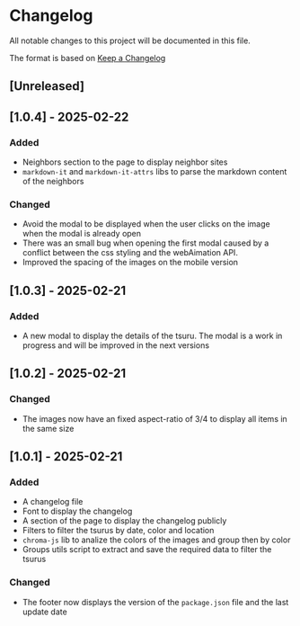 # Changelog

All notable changes to this project will be documented in this file.

The format is based on [Keep a Changelog](https://keepachangelog.com/en/1.1.0/)

## [Unreleased]

## [1.0.4] - 2025-02-22

### Added

- Neighbors section to the page to display neighbor sites
- `markdown-it` and `markdown-it-attrs` libs to parse the markdown content of the neighbors

### Changed

- Avoid the modal to be displayed when the user clicks on the image when the modal is already open
- There was an small bug when opening the first modal caused by a conflict between the css styling and the webAimation API.
- Improved the spacing of the images on the mobile version

## [1.0.3] - 2025-02-21

### Added

- A new modal to display the details of the tsuru. The modal is a work in progress and will be improved in the next versions

## [1.0.2] - 2025-02-21

### Changed

- The images now have an fixed aspect-ratio of 3/4 to display all items in the same size

## [1.0.1] - 2025-02-21

### Added

- A changelog file
- Font to display the changelog
- A section of the page to display the changelog publicly
- Filters to filter the tsurus by date, color and location
- `chroma-js` lib to analize the colors of the images and group then by color
- Groups utils script to extract and save the required data to filter the tsurus

### Changed

- The footer now displays the version of the `package.json` file and the last update date
